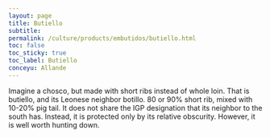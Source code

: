 ```yaml
---
layout: page
title: Butiello
subtitle: 
permalink: /culture/products/embutidos/butiello.html
toc: false
toc_sticky: true
toc_label: Butiello
conceyu: Allande
---
```

Imagine a chosco, but made with short ribs instead of whole loin. That is butiello, and its Leonese neighbor botillo. 80 or 90% short rib, mixed with 10-20% pig tail. It does not share the IGP designation that its neighbor to the south has. Instead, it is protected only by its relative obscurity. However, it is well worth hunting down.